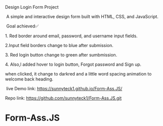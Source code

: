 Design Login Form Project


‎
‎A simple and interactive design form built with HTML, CSS, and JavaScript. 


‎
‎Goal achieved✅
‎


‎1. Red border around email, password, and username input fields.

‎2.Input field borders change to blue after submission.

‎3. Red login button change to green after sumbmission.

‎4. Also,l added hover to  login button, Forgot password and Sign up.

when clicked, it change to darkred and a little word spacing animation to welcome back heading. 


‎
live Demo link: https://sunnyteck1.github.io/Form-Ass.JS/


Repo link: https://github.com/sunnyteck1/Form-Ass.JS.git
# Form-Ass.JS
